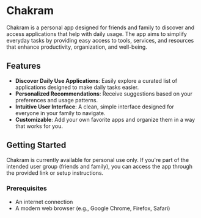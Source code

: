 # Chakram

Chakram is a personal app designed for friends and family to discover and access applications that help with daily usage. The app aims to simplify everyday tasks by providing easy access to tools, services, and resources that enhance productivity, organization, and well-being.

## Features

- **Discover Daily Use Applications**: Easily explore a curated list of applications designed to make daily tasks easier.
- **Personalized Recommendations**: Receive suggestions based on your preferences and usage patterns.
- **Intuitive User Interface**: A clean, simple interface designed for everyone in your family to navigate.
- **Customizable**: Add your own favorite apps and organize them in a way that works for you.

## Getting Started

Chakram is currently available for personal use only. If you're part of the intended user group (friends and family), you can access the app through the provided link or setup instructions.

### Prerequisites

- An internet connection
- A modern web browser (e.g., Google Chrome, Firefox, Safari)
  

